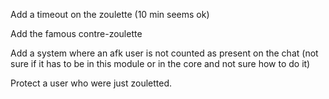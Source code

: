 Add a timeout on the zoulette (10 min seems ok)

Add the famous contre-zoulette

Add a system where an afk user is not counted as present on the chat 
(not sure if it has to be in this module or in the core and not sure how to do it)

Protect a user who were just zouletted.
